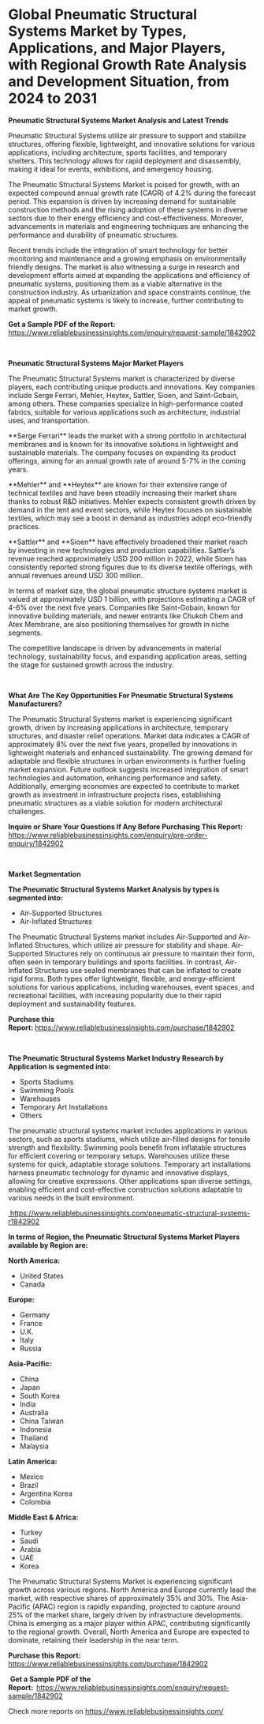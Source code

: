 <p><h1>Global Pneumatic Structural Systems Market by Types, Applications, and Major Players, with Regional Growth Rate Analysis and Development Situation, from 2024 to 2031</h1></p><p><strong>Pneumatic Structural Systems Market Analysis and Latest Trends</strong></p>
<p><p>Pneumatic Structural Systems utilize air pressure to support and stabilize structures, offering flexible, lightweight, and innovative solutions for various applications, including architecture, sports facilities, and temporary shelters. This technology allows for rapid deployment and disassembly, making it ideal for events, exhibitions, and emergency housing.</p><p>The Pneumatic Structural Systems Market is poised for growth, with an expected compound annual growth rate (CAGR) of 4.2% during the forecast period. This expansion is driven by increasing demand for sustainable construction methods and the rising adoption of these systems in diverse sectors due to their energy efficiency and cost-effectiveness. Moreover, advancements in materials and engineering techniques are enhancing the performance and durability of pneumatic structures. </p><p>Recent trends include the integration of smart technology for better monitoring and maintenance and a growing emphasis on environmentally friendly designs. The market is also witnessing a surge in research and development efforts aimed at expanding the applications and efficiency of pneumatic systems, positioning them as a viable alternative in the construction industry. As urbanization and space constraints continue, the appeal of pneumatic systems is likely to increase, further contributing to market growth.</p></p>
<p><strong>Get a Sample PDF of the Report:&nbsp;</strong> <a href="https://www.reliablebusinessinsights.com/enquiry/request-sample/1842902?utm_campaign=101&utm_medium=2&utm_source=Github&utm_content=ia&utm_term=01012025&utm_id=pneumatic-structural-systems">https://www.reliablebusinessinsights.com/enquiry/request-sample/1842902</a></p>
<p>&nbsp;</p>
<p><strong>Pneumatic Structural Systems Major Market Players</strong></p>
<p><p>The Pneumatic Structural Systems market is characterized by diverse players, each contributing unique products and innovations. Key companies include Serge Ferrari, Mehler, Heytex, Sattler, Sioen, and Saint-Gobain, among others. These companies specialize in high-performance coated fabrics, suitable for various applications such as architecture, industrial uses, and transportation.</p><p>**Serge Ferrari** leads the market with a strong portfolio in architectural membranes and is known for its innovative solutions in lightweight and sustainable materials. The company focuses on expanding its product offerings, aiming for an annual growth rate of around 5-7% in the coming years.</p><p>**Mehler** and **Heytex** are known for their extensive range of technical textiles and have been steadily increasing their market share thanks to robust R&D initiatives. Mehler expects consistent growth driven by demand in the tent and event sectors, while Heytex focuses on sustainable textiles, which may see a boost in demand as industries adopt eco-friendly practices.</p><p>**Sattler** and **Sioen** have effectively broadened their market reach by investing in new technologies and production capabilities. Sattler’s revenue reached approximately USD 200 million in 2022, while Sioen has consistently reported strong figures due to its diverse textile offerings, with annual revenues around USD 300 million.</p><p>In terms of market size, the global pneumatic structure systems market is valued at approximately USD 1 billion, with projections estimating a CAGR of 4-6% over the next five years. Companies like Saint-Gobain, known for innovative building materials, and newer entrants like Chukoh Chem and Atex Membrane, are also positioning themselves for growth in niche segments.</p><p>The competitive landscape is driven by advancements in material technology, sustainability focus, and expanding application areas, setting the stage for sustained growth across the industry.</p></p>
<p>&nbsp;</p>
<p><strong>What Are The Key Opportunities For Pneumatic Structural Systems Manufacturers?</strong></p>
<p><p>The Pneumatic Structural Systems market is experiencing significant growth, driven by increasing applications in architecture, temporary structures, and disaster relief operations. Market data indicates a CAGR of approximately 8% over the next five years, propelled by innovations in lightweight materials and enhanced sustainability. The growing demand for adaptable and flexible structures in urban environments is further fueling market expansion. Future outlook suggests increased integration of smart technologies and automation, enhancing performance and safety. Additionally, emerging economies are expected to contribute to market growth as investment in infrastructure projects rises, establishing pneumatic structures as a viable solution for modern architectural challenges.</p></p>
<p><strong>Inquire or Share Your Questions If Any Before Purchasing This Report:</strong> <a href="https://www.reliablebusinessinsights.com/enquiry/pre-order-enquiry/1842902?utm_campaign=101&utm_medium=2&utm_source=Github&utm_content=ia&utm_term=01012025&utm_id=pneumatic-structural-systems">https://www.reliablebusinessinsights.com/enquiry/pre-order-enquiry/1842902</a></p>
<p>&nbsp;</p>
<p><strong>Market Segmentation</strong></p>
<p><strong>The Pneumatic Structural Systems Market Analysis by types is segmented into:</strong></p>
<p><ul><li>Air-Supported Structures</li><li>Air-Inflated Structures</li></ul></p>
<p><p>The Pneumatic Structural Systems market includes Air-Supported and Air-Inflated Structures, which utilize air pressure for stability and shape. Air-Supported Structures rely on continuous air pressure to maintain their form, often seen in temporary buildings and sports facilities. In contrast, Air-Inflated Structures use sealed membranes that can be inflated to create rigid forms. Both types offer lightweight, flexible, and energy-efficient solutions for various applications, including warehouses, event spaces, and recreational facilities, with increasing popularity due to their rapid deployment and sustainability features.</p></p>
<p><strong>Purchase this Report:&nbsp;</strong><a href="https://www.reliablebusinessinsights.com/purchase/1842902?utm_campaign=101&utm_medium=2&utm_source=Github&utm_content=ia&utm_term=01012025&utm_id=pneumatic-structural-systems">https://www.reliablebusinessinsights.com/purchase/1842902</a></p>
<p>&nbsp;</p>
<p><strong>The Pneumatic Structural Systems Market Industry Research by Application is segmented into:</strong></p>
<p><ul><li>Sports Stadiums</li><li>Swimming Pools</li><li>Warehouses</li><li>Temporary Art Installations</li><li>Others</li></ul></p>
<p><p>The pneumatic structural systems market includes applications in various sectors, such as sports stadiums, which utilize air-filled designs for tensile strength and flexibility. Swimming pools benefit from inflatable structures for efficient covering or temporary setups. Warehouses utilize these systems for quick, adaptable storage solutions. Temporary art installations harness pneumatic technology for dynamic and innovative displays, allowing for creative expressions. Other applications span diverse settings, enabling efficient and cost-effective construction solutions adaptable to various needs in the built environment.</p></p>
<p><a href="https://www.reliablebusinessinsights.com/pneumatic-structural-systems-r1842902?utm_campaign=101&utm_medium=2&utm_source=Github&utm_content=ia&utm_term=01012025&utm_id=pneumatic-structural-systems">&nbsp;https://www.reliablebusinessinsights.com/pneumatic-structural-systems-r1842902</a></p>
<p><strong>In terms of Region, the Pneumatic Structural Systems Market Players available by Region are:</strong></p>
<p>
    <p> <strong> North America: </strong>
        <ul>
            <li>United States</li>
            <li>Canada</li>
        </ul>
        </p> 
    <p> <strong> Europe: </strong>
        <ul>
            <li>Germany</li>
            <li>France</li>
            <li>U.K.</li>
            <li>Italy</li>
            <li>Russia</li>
        </ul>
        </p> 
    <p> <strong> Asia-Pacific: </strong>
        <ul>
            <li>China</li>
            <li>Japan</li>
            <li>South Korea</li>
            <li>India</li>
            <li>Australia</li>
            <li>China Taiwan</li>
            <li>Indonesia</li>
            <li>Thailand</li>
            <li>Malaysia</li>
        </ul>
        </p> 
    <p> <strong> Latin America: </strong>
        <ul>
            <li>Mexico</li>
            <li>Brazil</li>
            <li>Argentina Korea</li>
            <li>Colombia</li>
        </ul>
        </p> 
    <p> <strong> Middle East & Africa: </strong>
        <ul>
            <li>Turkey</li>
            <li>Saudi</li>
            <li>Arabia</li>
            <li>UAE</li>
            <li>Korea</li>
        </ul>
    </p>
    </p>
<p><p>The Pneumatic Structural Systems Market is experiencing significant growth across various regions. North America and Europe currently lead the market, with respective shares of approximately 35% and 30%. The Asia-Pacific (APAC) region is rapidly expanding, projected to capture around 25% of the market share, largely driven by infrastructure developments. China is emerging as a major player within APAC, contributing significantly to the regional growth. Overall, North America and Europe are expected to dominate, retaining their leadership in the near term.</p></p>
<p><strong>Purchase this Report: </strong><a href="https://www.reliablebusinessinsights.com/purchase/1842902?utm_campaign=101&utm_medium=2&utm_source=Github&utm_content=ia&utm_term=01012025&utm_id=pneumatic-structural-systems">https://www.reliablebusinessinsights.com/purchase/1842902</a></p>
<p>&nbsp;<strong>Get a Sample PDF of the Report:&nbsp;&nbsp;</strong><a href="https://www.reliablebusinessinsights.com/enquiry/request-sample/1842902?utm_campaign=101&utm_medium=2&utm_source=Github&utm_content=ia&utm_term=01012025&utm_id=pneumatic-structural-systems">https://www.reliablebusinessinsights.com/enquiry/request-sample/1842902</a></p>
<p><strong></strong></p>
<p>Check more reports on <a href="https://www.reliablebusinessinsights.com/?utm_campaign=101&utm_medium=2&utm_source=Github&utm_content=ia&utm_term=01012025&utm_id=pneumatic-structural-systems">https://www.reliablebusinessinsights.com/</a></p>